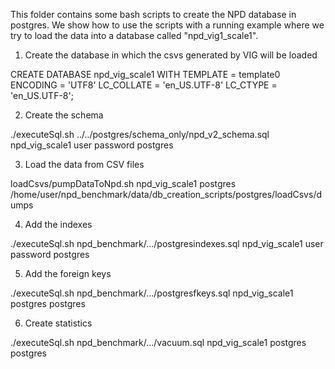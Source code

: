 This folder contains some bash scripts to create the NPD database in postgres. We show how to use the scripts with a running example where we try to load the data into a database called "npd_vig1_scale1". 

1) Create the database in which the csvs generated by VIG will be loaded

CREATE DATABASE npd_vig_scale1 WITH TEMPLATE = template0 ENCODING = 'UTF8' LC_COLLATE = 'en_US.UTF-8' LC_CTYPE = 'en_US.UTF-8';

2) Create the schema

./executeSql.sh ../../postgres/schema_only/npd_v2_schema.sql npd_vig_scale1 user password postgres

3) Load the data from CSV files

loadCsvs/pumpDataToNpd.sh npd_vig_scale1 postgres /home/user/npd_benchmark/data/db_creation_scripts/postgres/loadCsvs/dumps
   
4) Add the indexes

./executeSql.sh npd_benchmark/.../postgresindexes.sql npd_vig_scale1 user password postgres

5) Add the foreign keys

./executeSql.sh npd_benchmark/.../postgresfkeys.sql npd_vig_scale1 postgres postgres

6) Create statistics

./executeSql.sh npd_benchmark/.../vacuum.sql npd_vig_scale1 postgres postgres
